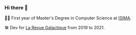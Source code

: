 ### Hi there 👋

👨‍🎓 First year of Master's Degree in Computer Science at [ISIMA](https://www.isima.fr/).

🛠 Dev for [La Revue Galactique](https://twitter.com/revuegalactique) from 2019 to 2021.
